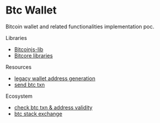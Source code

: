 # Btc Wallet

Bitcoin wallet and related functionalities implementation poc. 

Libraries

- [Bitcoinjs-lib](https://bitcoinjs.github.io/bitcoinjs-lib/index.html)
- [Bitcore libraries](https://github.com/bitpay/bitcore/tree/master?tab=readme-ov-file#libraries)

Resources
- [legacy wallet address generation](https://javascript.plainenglish.io/generate-your-own-bitcoin-wallet-within-5-minutes-3c36176b47ee)
- [send btc txn](https://github.com/ezesundayeze/sendbitcoin)

Ecosystem
- [check btc txn & address validity](https://live.blockcypher.com/btc/address/1E8fqmj4yuG22PPaD2GtQKpgYy3ScJc3kG/)
- [btc stack exchange](https://bitcoin.stackexchange.com/)
